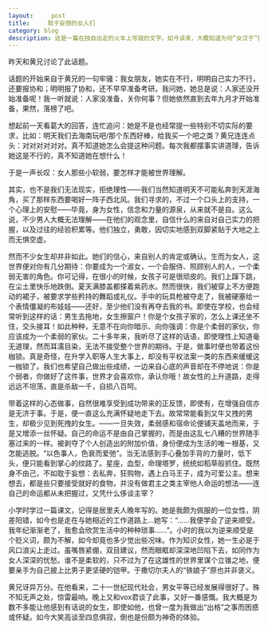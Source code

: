 ```yaml
---
layout:     post
title:     耽于妄想的女人们 
category: blog
description: ‍‍‍‍‍‍‍‍‍‍‍‍这是一篇在独自出走的火车上写就的文字。如今读来，大概知道为何“女汉子”的生活艰苦如许了。
---
```

昨天和黄兄讨论了此话题。


 

话题的开始来自于黄兄的一句牢骚：我女朋友，她实在不行，明明自己实力不行，还要报协和；明明报了协和，还不早早准备考研。我问她，她总是说：人家还没开始准备呢！我一听就说：人家没准备，关你何事？但她依然直到去年九月才开始准备，果然，落榜了吧。

 

想起前一天看葛大的回答，连忙追问：她是不是也经常提一些特别不切实际的要求，比如：明天我们去海南玩吧/那个东西好棒，给我买一个吧之类？黄兄连连点头：对对对对对对。真不知道她怎么会提这种问题。每次我都摆事实讲道理，告诉她这是不行的，真不知道她在想什么！

 

于是一声长叹：女人那些小软弱，要怎样才能被世界理解。

 

其实，也不是我们无法现实，拒绝理性——我们当然知道明天不可能私奔到天涯海角，买了那样东西要喝好一阵子西北风。我们寻求的，不过一个口头上的支持，一个心理上的安慰——毕竟，身为女性，信念和力量的源泉，从来就不是自。这么说，不少男人大概无法理解——在他们的观念里，自信什么的来自对自己实力的把握，以及过往的经验积累等。他们独立，勇敢，因切实地感到双脚紧贴于大地之上而无惧空虚。

 

然而不少女生却并非如此。她们的信心，来自别人的肯定或确认。生而为女人，这世界便对你有几分期待：你要成为一个淑女，一个会服侍、照顾别人的人，一个柔弱无害的角色。你可记得，在很小的时候，女孩子可是很顽皮的。我们上蹿下跳，在尘土里快乐地跌倒。夏天满膝盖都搽着紫药水。然而很快，我们被穿上不方便跑动的裙子，被要求学些矜持的舞蹈或礼仪。手中的玩具枪被夺走了，我被硬塞给一个表情僵凝的布娃娃——还好，至少他们没有再夺去我的书。即使在学校，也会经常听到这样的话：男生去拖地，女生擦窗户！你是个女孩子家的，怎么上课还坐不住，交头接耳！如此种种，无意不在向你暗示、向你强调：你是个柔弱的家伙，你应该成为一个柔弱的家伙。二十多年来，我听尽了这样的话语，即使理性上知道毫无道理，然而耳濡目染，无法不接受整个世界的期待。于是，做事时便也带着这份枷锁。真是奇怪，在升学入职等人生大事上，却没有平权法案一类的东西来缓缓这一枷锁了。我们也希望自己做出些成绩，一边来自心底的声音却在不停地说：你是个弱者，你做好了这件事，世界才会喜欢你，承认你哦！故女性的上升道路，走得远远不坦荡，直是杀敌一千，自损八百呵。

 

带着这样的心态做事，自然很难享受到成功带来的正反馈，即使有，在增强自信亦是无济于事。于是，便一直这么充满怀疑地走下去。故常常能看到又牛又拽的男生，却极少见到死拽的女生。——一旦失效，柔弱感和宿命论便铺天盖地而来，于是又增添一丝怀疑。自己的命运不是由自己掌握的，而是由这乱七八糟的世界随手塞过来的一样。被剥夺了个人创造出的附加价值，身份便成为生活的唯一根基，又怎能逃脱。“以色事人，色衰而爱弛”。当无法感到手心叠加手背的力量时，低下头，便只能看到掌心的纹路了。星座，血型，命理塔罗，统统如稻草般抓住。既然身不由己，不如耽于妄想：去私奔，狂购物，遇上白马王子，成为可爱公主。想来想去，都是些只要接受就好的食物，并没有做君主之类主宰他人命运的想法——连自己的命运都从未把握过，又凭什么侈谈主宰？

 

小学时学过一篇课文，记得是居里夫人晚年写的。她是我颇为佩服的一位女性，阴差阳错，如今也是走在与她相近的工作道路上...她写：“……我便学会了逆来顺受。我年纪渐渐老了，我愈会欣赏生活中的种种琐事……”。小时的我以为逆来顺受是个贬义词，颇为不解，如今却竟也多少觉出些况味。作为知识女性，她一生必是于风口浪尖上走过。虽嘴唇紧绷，双目建议，然而眼眶却深深地凹陷下去，如同作为女人深深的忧愁。谁不是柔软的，只不过为了在这雄性的世界里谋个立锥之地，便要亲手为自己披上比男子更坚硬的铠甲。于撒切尔夫人的“铁娘子”原也并非褒义。

 

黄兄讶异万分。在他看来，二十一世纪现代社会，男女平等已经发展得很好了。殊不知无声之处，惊雷最响。晚上又和vox君谈了此事，又好一番感慨。我大概是为数不多能让他感到有话说的女生，即使如他，也曾一度为我做出“出格”之事而困惑或怀疑。如今大笑高谈至四息俱寂，倒也是份颇为神奇的体验。

